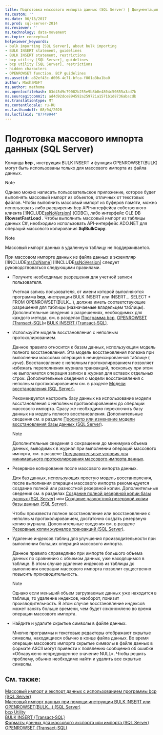 ```yaml
---
title: Подготовка массового импорта данных (SQL Server) | Документация Майкрософт
ms.custom: ''
ms.date: 06/13/2017
ms.prod: sql-server-2014
ms.reviewer: ''
ms.technology: data-movement
ms.topic: conceptual
helpviewer_keywords:
- bulk importing [SQL Server], about bulk importing
- BULK INSERT statement, guidelines
- BULK INSERT statement, restrictions
- bcp utility [SQL Server], guidelines
- bcp utility [SQL Server], restrictions
- hidden characters
- OPENROWSET function, BCP guidelines
ms.assetid: a82ef43c-d006-4c71-bfca-f001a3ba1ba0
author: MashaMSFT
ms.author: mathoma
ms.openlocfilehash: 03d45d9c79082b255e9b8b0e4804c50855a3ad7b
ms.sourcegitcommit: ad4d92dce894592a259721a1571b1d8736abacdb
ms.translationtype: MT
ms.contentlocale: ru-RU
ms.lasthandoff: 08/04/2020
ms.locfileid: "87749944"
---
```

# <a name="prepare-to-bulk-import-data-sql-server"></a>Подготовка массового импорта данных (SQL Server)
  Команда **bcp** , инструкция BULK INSERT и функция OPENROWSET(BULK) могут быть использованы только для массового импорта из файла данных.  
  
> [!NOTE]  
>  Однако можно написать пользовательское приложение, которое будет выполнять массовый импорт из объектов, отличных от текстовых файлов. Чтобы выполнить массовый импорт из буферов памяти, можно использовать либо расширения bcp API-интерфейса собственного клиента [!INCLUDE[ssNoVersion](../../includes/ssnoversion-md.md)] (ODBC), либо интерфейс OLE DB **IRowsetFastLoad** .  Чтобы выполнить массовый импорт из таблицы данных C#, необходимо использовать API-интерфейс ADO.NET для операций массового копирования **SqlBulkCopy**.  
  
> [!NOTE]  
>  Массовый импорт данных в удаленную таблицу не поддерживается.  
  
 При массовом импорте данных из файла данных в экземпляр [!INCLUDE[msCoName](../../includes/msconame-md.md)] [!INCLUDE[ssNoVersion](../../includes/ssnoversion-md.md)] следует руководствоваться следующими правилами.  
  
-   Получите необходимые разрешения для учетной записи пользователя.  
  
     Учетная запись пользователя, от имени которой выполняются программа **bcp**, инструкции BULK INSERT или INSERT... SELECT * FROM OPENROWSET(BULK...), должна иметь соответствующие разрешения для таблицы (назначаемые владельцем таблицы). Дополнительные сведения о разрешениях, необходимых для каждого метода, см. в разделах [Программа bcp](../../tools/bcp-utility.md), [OPENROWSET (Transact-SQL)](/sql/t-sql/functions/openrowset-transact-sql)и [BULK INSERT (Transact-SQL)](/sql/t-sql/statements/bulk-insert-transact-sql).  
  
-   Используйте модель восстановления с неполным протоколированием.  
  
     Данное правило относится к базам данных, использующим модель полного восстановления. Эта модель восстановления полезна при выполнении массовых операций в неиндексированной таблице ( *куче*). Восстановление с неполным протоколированием позволяет избежать переполнения журнала транзакций, поскольку при этом не выполняется операция записи в журнал для вставок отдельных строк. Дополнительные сведения о модели восстановления с неполным протоколированием см. в разделе [Модели восстановления (SQL Server)](../backup-restore/recovery-models-sql-server.md).  
  
     Рекомендуется настроить базу данных на использование модели восстановления с неполным протоколированием до операции массового импорта. Сразу же необходимо переключить базу данных на модель полного восстановления. Дополнительные сведения см. в разделе [Просмотр или изменение модели восстановления базы данных (SQL Server)](../backup-restore/view-or-change-the-recovery-model-of-a-database-sql-server.md).  
  
    > [!NOTE]  
    >  Дополнительные сведения о сокращении до минимума объема данных, выводимых в журнал при выполнении операций массового импорта, см. в разделе [Предварительные условия для минимального протоколирования массового импорта данных](prerequisites-for-minimal-logging-in-bulk-import.md).  
  
-   Резервное копирование после массового импорта данных.  
  
     Для баз данных, использующих простую модель восстановления, после выполнения операции массового импорта рекомендуется создание полной или разностной резервной копии. Дополнительные сведения см. в разделах [Создание полной резервной копии базы данных (SQL Server)](../backup-restore/create-a-full-database-backup-sql-server.md) или [Создание разностной резервной копии базы данных (SQL Server)](../backup-restore/create-a-differential-database-backup-sql-server.md).  
  
     Чтобы произвести полное восстановление или восстановление с неполным протоколированием, достаточно создать резервную копию журнала. Дополнительные сведения см. в разделе [Резервные копии журналов транзакций (SQL Server)](../backup-restore/transaction-log-backups-sql-server.md).  
  
-   Удаление индексов таблиц для улучшения производительности при выполнении больших операций массового импорта.  
  
     Данное правило справедливо при импорте большого объема данных по сравнению с объемом данных, уже находящимся в таблице. В этом случае удаление индексов из таблицы до выполнения операции массового импорта позволит существенно повысить производительность.  
  
    > [!NOTE]  
    >  Однако если меньший объем загружаемых данных уже находится в таблице, то удаление индексов, наоборот, понизит производительность. В этом случае восстановление индексов может занять больше времени, чем будет сэкономлено во время операции массового импорта.  
  
-   Найдите и удалите скрытые символы в файле данных.  
  
     Многие программы и текстовые редакторы отображают скрытые символы, находящиеся обычно в конце файла данных. Во время операции массового импорта скрытые символы в файле данных в формате ASCII могут привести к появлению сообщения об ошибке «Обнаружено непредвиденное значение NULL». Чтобы решить проблему, обычно необходимо найти и удалить все скрытые символы.  
  
## <a name="see-also"></a>См. также:  
 [Массовый импорт и экспорт данных с использованием программы bcp (SQL Server)](import-and-export-bulk-data-by-using-the-bcp-utility-sql-server.md)   
 [Массовый импорт данных при помощи инструкции BULK INSERT или OPENROWSET(BULK...) (SQL Server)](import-bulk-data-by-using-bulk-insert-or-openrowset-bulk-sql-server.md)   
 [bcp Utility](../../tools/bcp-utility.md)   
 [BULK INSERT (Transact-SQL)](/sql/t-sql/statements/bulk-insert-transact-sql)   
 [Форматы данных для массового экспорта или импорта (SQL Server)](data-formats-for-bulk-import-or-bulk-export-sql-server.md)   
 [OPENROWSET (Transact-SQL)](/sql/t-sql/functions/openrowset-transact-sql)  
  
  
